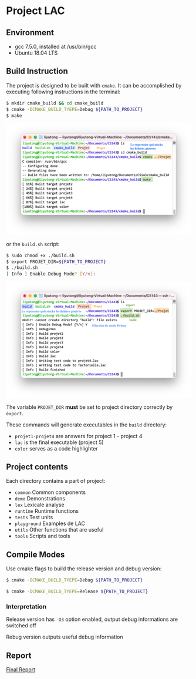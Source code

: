 # Project LAC

## Environment

- gcc 7.5.0, installed at /usr/bin/gcc
- Ubuntu 18.04 LTS

## Build Instruction

The project is designed to be built with `cmake`. It can be accomplished by executing following instructions in the
terminal:

```bash
$ mkdir cmake_build && cd cmake_build
$ cmake -DCMAKE_BUILD_TYEPE=Debug ${PATH_TO_PROJECT}
$ make
```

![compile-cmake](./misc/img/compile-cmake.png)

or the `build.sh` script:

```bash
$ sudo chmod +x ./build.sh
$ export PROJET_DIR=${PATH_TO_PROJECT}
$ ./build.sh
[ Info ] Enable Debug Mode? [Y/n]:
```

![compile-cmake](./misc/img/compile-script.png)

The variable `PROJET_DIR` **must** be set to project directory correctly by `export`.

These commands will generate executables in the `build` directory:

- `projet1-projet4` are answers for project 1 - project 4
- `lac` is the final executable (project 5)
- `color` serves as a code highlighter

## Project contents

Each directory contains a part of project:

- `common` Common components
- `demo` Demonstrations
- `lex` Lexicale analyse
- `runtime` Runtime functions
- `tests` Test units
- `playground` Examples de LAC
- `utils` Other functions that are useful
- `tools` Scripts and tools

## Compile Modes

Use cmake flags to build the release version and debug version:

```bash
$ cmake -DCMAKE_BUILD_TYEPE=Debug ${PATH_TO_PROJECT}
```

```bash
$ cmake -DCMAKE_BUILD_TYEPE=Release ${PATH_TO_PROJECT}
```

### Interpretation

Release version has `-O3` option enabled, output debug informations are switched off

Rebug version outputs useful debug information

## Report

[Final Report](./misc/pdf/PLT.pdf)